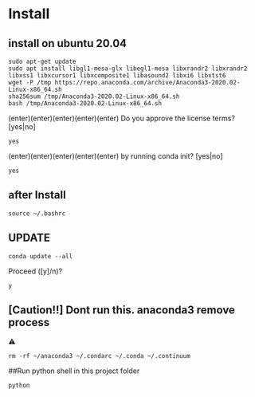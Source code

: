 Install
=======

install on ubuntu 20.04
-----------------------
```
sudo apt-get update
sudo apt install libgl1-mesa-glx libegl1-mesa libxrandr2 libxrandr2 libxss1 libxcursor1 libxcomposite1 libasound2 libxi6 libxtst6
wget -P /tmp https://repo.anaconda.com/archive/Anaconda3-2020.02-Linux-x86_64.sh
sha256sum /tmp/Anaconda3-2020.02-Linux-x86_64.sh
bash /tmp/Anaconda3-2020.02-Linux-x86_64.sh
```
(enter)(enter)(enter)(enter)(enter)
Do you approve the license terms? [yes|no]
```
yes
```
(enter)(enter)(enter)(enter)(enter)
by running conda init? [yes|no]
```
yes
```

after Install
-------------
```
source ~/.bashrc
```


UPDATE
------
```
conda update --all
```
Proceed ([y]/n)?
```
y
```

[Caution!!] Dont run this. anaconda3 remove process
---------------------------------------------------
:warning:
```
rm -rf ~/anaconda3 ~/.condarc ~/.conda ~/.continuum
```


##Run python shell in this project folder
```
python
```
